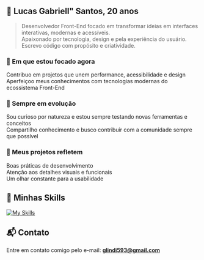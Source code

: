 ## 👋 Lucas Gabriell" Santos, 20 anos

> Desenvolvedor Front-End focado em transformar ideias em interfaces interativas, modernas e acessíveis.  
> Apaixonado por tecnologia, design e pela experiência do usuário. Escrevo código com propósito e criatividade.

### 🚀 Em que estou focado agora

Contribuo em projetos que unem performance, acessibilidade e design  
Aperfeiçoo meus conhecimentos com tecnologias modernas do ecossistema Front-End

### 🌱 Sempre em evolução

Sou curioso por natureza e estou sempre testando novas ferramentas e conceitos  
Compartilho conhecimento e busco contribuir com a comunidade sempre que possível

### 🧠 Meus projetos refletem

Boas práticas de desenvolvimento  
Atenção aos detalhes visuais e funcionais  
Um olhar constante para a usabilidade

## 🔧 Minhas Skills

[![My Skills](https://skillicons.dev/icons?i=js,html,css,react,vite,tailwind,typescript,git,solidjs,bootstrap,svelte,jquery)](https://skillicons.dev)

## 📬 Contato

Entre em contato comigo pelo e-mail: **glindi593@gmail.com**
